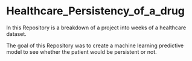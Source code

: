# Healthcare_Persistency_of_a_drug

In this Repository is a breakdown of a project into weeks of a healthcare dataset.

The goal of this Repository was to create a machine learning predictive model to see whether the patient would be persistent or not.
